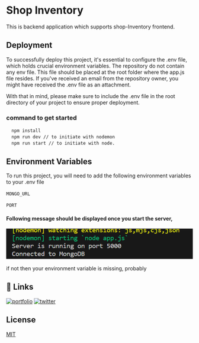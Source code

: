
# Shop Inventory

This is backend application which supports shop-Inventory frontend.


## Deployment

To successfully deploy this project, it's essential to configure the .env file, which holds crucial environment variables. The repository do not contain any env file. This file should be placed at the root folder where the app.js file resides. If you've received an email from the repository owner, you might have received the .env file as an attachment.

With that in mind, please make sure to include the .env file in the root directory of your project to ensure proper deployment.

### command to get started
```bash
  npm install
  npm run dev // to initiate with nodemon
  npm run start // to initiate with node.
```

## Environment Variables

To run this project, you will need to add the following environment variables to your .env file

`MONGO_URL`

`PORT`



#### Following message should be displayed once you start the server,

![App Screenshot](https://github.com/Parnidadu/shopper-backend/blob/main/backend%20code.png?raw=true)

if not then your environment variable is missing, probably


## 🔗 Links
[![portfolio](https://img.shields.io/badge/my_portfolio-000?style=for-the-badge&logo=ko-fi&logoColor=white)](https://pranavmishra.in/)
[![twitter](https://img.shields.io/badge/twitter-1DA1F2?style=for-the-badge&logo=twitter&logoColor=white)](https://twitter.com/parnidadu)


## License

[MIT](https://choosealicense.com/licenses/mit/)

